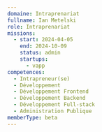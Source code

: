 ```yaml
---
domaine: Intraprenariat
fullname: Ian Metelski
role: Intraprenariat
missions:
  - start: 2024-04-05
    end: 2024-10-09
    status: admin
    startups:
      - vapp
competences:
  - Intrapreneur(se)
  - Développement
  - Développement Frontend
  - Développement Backend
  - Développement Full-stack
  - Administration Publique
memberType: beta
---
```

